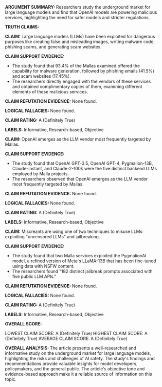 **ARGUMENT SUMMARY:** Researchers study the underground market for large language models and find that OpenAI models are powering malicious services, highlighting the need for safer models and stricter regulations.

**TRUTH CLAIMS:**

**CLAIM:** Large language models (LLMs) have been exploited for dangerous purposes like creating false and misleading images, writing malware code, phishing scams, and generating scam websites.

**CLAIM SUPPORT EVIDENCE:** 
* The study found that 93.4% of the Mallas examined offered the capability for malware generation, followed by phishing emails (41.5%) and scam websites (17.45%).
* The researchers directly engaged with the vendors of these services and obtained complimentary copies of them, examining different elements of these malicious services.

**CLAIM REFUTATION EVIDENCE:** None found.

**LOGICAL FALLACIES:** None found.

**CLAIM RATING:** A (Definitely True)

**LABELS:** Informative, Research-based, Objective

**CLAIM:** OpenAI emerges as the LLM vendor most frequently targeted by Mallas.

**CLAIM SUPPORT EVIDENCE:** 
* The study found that OpenAI GPT-3.5, OpenAI GPT-4, Pygmalion-13B, Claude-instant, and Claude-2-100k were the five distinct backend LLMs employed by Malla projects.
* The researchers observed that OpenAI emerges as the LLM vendor most frequently targeted by Mallas.

**CLAIM REFUTATION EVIDENCE:** None found.

**LOGICAL FALLACIES:** None found.

**CLAIM RATING:** A (Definitely True)

**LABELS:** Informative, Research-based, Objective

**CLAIM:** Miscreants are using one of two techniques to misuse LLMs: exploiting "uncensored LLMs" and jailbreaking.

**CLAIM SUPPORT EVIDENCE:** 
* The study found that two Malla services exploited the PygmalionAI model, a refined version of Meta's LLaMA-13B that has been fine-tuned using data with NSFW content.
* The researchers found "182 distinct jailbreak prompts associated with five public LLM APIs."

**CLAIM REFUTATION EVIDENCE:** None found.

**LOGICAL FALLACIES:** None found.

**CLAIM RATING:** A (Definitely True)

**LABELS:** Informative, Research-based, Objective

**OVERALL SCORE:**

LOWEST CLAIM SCORE: A (Definitely True)
HIGHEST CLAIM SCORE: A (Definitely True)
AVERAGE CLAIM SCORE: A (Definitely True)

**OVERALL ANALYSIS:** The article presents a well-researched and informative study on the underground market for large language models, highlighting the risks and challenges of AI safety. The study's findings and recommendations provide valuable insights for model developers, policymakers, and the general public. The article's objective tone and evidence-based approach make it a reliable source of information on this topic.

